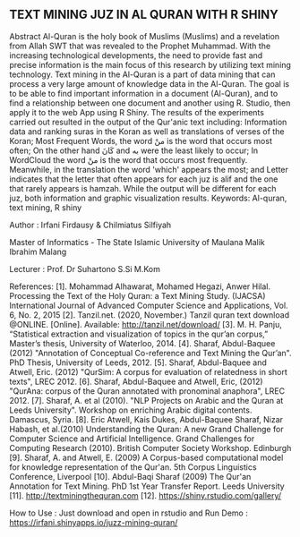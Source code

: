 TEXT MINING JUZ IN AL QURAN WITH R SHINY
----------------------------------------
Abstract
Al-Quran is the holy book of Muslims (Muslims) and a revelation from Allah SWT that was revealed to the Prophet Muhammad. With the increasing technological developments, the need to provide fast and precise information is the main focus of this research by utilizing text mining technology. Text mining in the Al-Quran is a part of data mining that can process a very large amount of knowledge data in the Al-Quran. The goal is to be able to find important information in a document (Al-Quran), and to find a relationship between one document and another using R. Studio, then apply it to the web App using R Shiny. The results of the experiments carried out resulted in the output of the Qur'anic text including: Information data and ranking suras in the Koran as well as translations of verses of the Koran; Most Frequent Words, the word منْ is the word that occurs most often; On the other hand كَانَ and به were the least likely to occur; In WordCloud the word منْ is the word that occurs most frequently. Meanwhile, in the translation the word 'which' appears the most; and Letter indicates that the letter that often appears for each juz is alif and the one that rarely appears is hamzah. While the output will be different for each juz, both information and graphic visualization results.
Keywords: Al-quran, text mining, R shiny 

Author : Irfani Firdausy & Chilmiatus Silfiyah

Master of Informatics - The State Islamic University of Maulana Malik Ibrahim Malang

Lecturer : Prof. Dr Suhartono S.Si M.Kom

References:
[1].	Mohammad Alhawarat, Mohamed Hegazi, Anwer Hilal. Processing the Text of the Holy Quran: a Text Mining Study. (IJACSA) International Journal of Advanced Computer Science and Applications, Vol. 6, No. 2, 2015
[2].	Tanzil.net. (2020, November.) Tanzil quran text download @ONLINE. [Online]. Available: http://tanzil.net/download/
[3].	M. H. Panju, “Statistical extraction and visualization of topics in the qur’an corpus,” Master’s thesis, University of Waterloo, 2014.
[4].	Sharaf, Abdul-Baquee (2012) "Annotation of Conceptual Co-reference and Text Mining the Qur’an". PhD Thesis, University of Leeds, 2012.
[5].	Sharaf, Abdul-Baquee and Atwell, Eric. (2012) "QurSim: A corpus for evaluation of relatedness in short texts", LREC 2012.
[6].	Sharaf, Abdul-Baquee and Atwell, Eric, (2012) "QurAna: corpus of the Quran annotated with pronominal anaphora", LREC 2012.
[7].	Sharaf, A. et al (2010). "NLP Projects on Arabic and the Quran at Leeds University". Workshop on enriching Arabic digital contents. Damascus, Syria.
[8].	Eric Atwell, Kais Dukes, Abdul-Baquee Sharaf, Nizar Habash, et al.(2010) Understanding the Quran: A new Grand Challenge for Computer Science and Artificial Intelligence. Grand Challenges for Computing Research (2010). British Computer Society Workshop. Edinburgh
[9].	Sharaf, A. and Atwell, E. (2009) A Corpus-based computational model for knowledge representation of the Qur'an. 5th Corpus Linguistics Conference, Liverpool
[10].	Abdul-Baqi Sharaf (2009) The Qur'an Annotation for Text Mining. PhD 1st Year Transfer Report. Leeds University
[11]. http://textminingthequran.com
[12]. https://shiny.rstudio.com/gallery/

How to Use :
Just download and open in rstudio and Run 
Demo : https://irfani.shinyapps.io/juzz-mining-quran/


